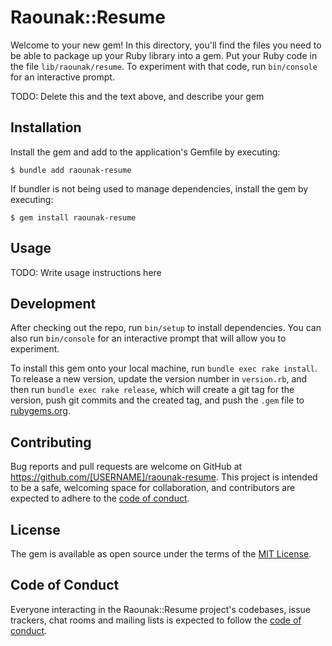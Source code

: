 # Raounak::Resume

Welcome to your new gem! In this directory, you'll find the files you need to be able to package up your Ruby library into a gem. Put your Ruby code in the file `lib/raounak/resume`. To experiment with that code, run `bin/console` for an interactive prompt.

TODO: Delete this and the text above, and describe your gem

## Installation

Install the gem and add to the application's Gemfile by executing:

    $ bundle add raounak-resume

If bundler is not being used to manage dependencies, install the gem by executing:

    $ gem install raounak-resume

## Usage

TODO: Write usage instructions here

## Development

After checking out the repo, run `bin/setup` to install dependencies. You can also run `bin/console` for an interactive prompt that will allow you to experiment.

To install this gem onto your local machine, run `bundle exec rake install`. To release a new version, update the version number in `version.rb`, and then run `bundle exec rake release`, which will create a git tag for the version, push git commits and the created tag, and push the `.gem` file to [rubygems.org](https://rubygems.org).

## Contributing

Bug reports and pull requests are welcome on GitHub at https://github.com/[USERNAME]/raounak-resume. This project is intended to be a safe, welcoming space for collaboration, and contributors are expected to adhere to the [code of conduct](https://github.com/[USERNAME]/raounak-resume/blob/master/CODE_OF_CONDUCT.md).

## License

The gem is available as open source under the terms of the [MIT License](https://opensource.org/licenses/MIT).

## Code of Conduct

Everyone interacting in the Raounak::Resume project's codebases, issue trackers, chat rooms and mailing lists is expected to follow the [code of conduct](https://github.com/[USERNAME]/raounak-resume/blob/master/CODE_OF_CONDUCT.md).
